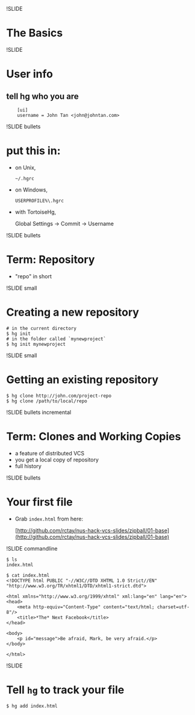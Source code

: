 !SLIDE

# The Basics #

!SLIDE

# User info #

## tell hg who you are ##

		[ui]
		username = John Tan <john@johntan.com>

!SLIDE bullets

# put this in:
- on Unix,

  `~/.hgrc`

- on Windows,

  `USERPROFILE%\.hgrc`

- with TortoiseHg,

  Global Settings -> Commit -> Username

!SLIDE bullets

# Term: Repository #

* "repo" in short

!SLIDE small
# Creating a new repository #

	# in the current directory
	$ hg init
	# in the folder called `mynewproject`
	$ hg init mynewproject

!SLIDE small

# Getting an existing repository #

	$ hg clone http://john.com/project-repo
	$ hg clone /path/to/local/repo

!SLIDE bullets incremental

# Term: Clones and Working Copies #
* a feature of distributed VCS
* you get a local copy of repository
* full history

!SLIDE bullets

# Your first file

- Grab `index.html` from here:

  [http://github.com/rctay/nus-hack-vcs-slides/zipball/01-base](http://github.com/rctay/nus-hack-vcs-slides/zipball/01-base)

!SLIDE commandline

	$ ls
	index.html

	$ cat index.html
	<!DOCTYPE html PUBLIC "-//W3C//DTD XHTML 1.0 Strict//EN"
	"http://www.w3.org/TR/xhtml1/DTD/xhtml1-strict.dtd">

	<html xmlns="http://www.w3.org/1999/xhtml" xml:lang="en" lang="en">
	<head>
		<meta http-equiv="Content-Type" content="text/html; charset=utf-8"/>
		<title>*The* Next Facebook</title>
	</head>

	<body>
		<p id="message">Be afraid, Mark, be very afraid.</p>
	</body>

	</html>

!SLIDE

# Tell `hg` to track your file

	$ hg add index.html



